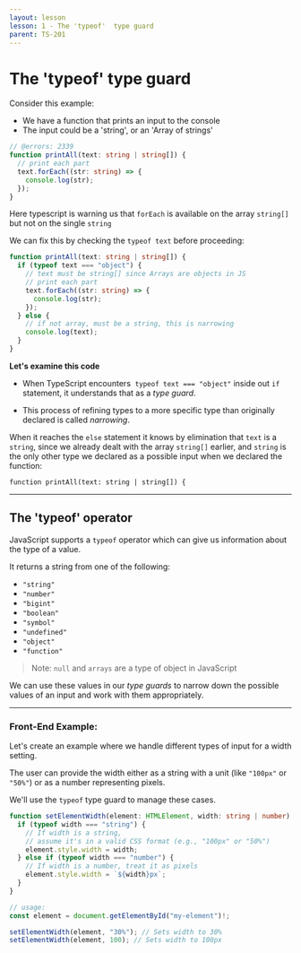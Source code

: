 ```yaml
---
layout: lesson
lesson: 1 - The 'typeof'  type guard
parent: TS-201
---
```


# The 'typeof' type guard

Consider this example:

- We have a function that prints an input to the console
- The input could be a 'string', or an 'Array of strings'

```ts twoslash
// @errors: 2339
function printAll(text: string | string[]) {
  // print each part
  text.forEach((str: string) => {
    console.log(str);
  });
}
```

Here typescript is warning us that `forEach` is available on the array `string[]` but not on the single `string`

We can fix this by checking the `typeof text` before proceeding:

```ts twoslash
function printAll(text: string | string[]) {
  if (typeof text === "object") {
    // text must be string[] since Arrays are objects in JS
    // print each part
    text.forEach((str: string) => {
      console.log(str);
    });
  } else {
    // if not array, must be a string, this is narrowing
    console.log(text);
  }
}
```

**Let's examine this code**

- When TypeScript encounters  `typeof text === "object"` inside out `if` statement, it understands that as a *type guard*.

- This process of refining types to a more specific type than originally declared is called _narrowing_.

When it reaches the `else` statement it knows by elimination that `text` is a `string`, since we already dealt with the array `string[]` earlier, and `string` is the only other type we declared as a possible input when we declared the function:

`function printAll(text: string | string[]) {`

---

## The 'typeof' operator

JavaScript supports a `typeof` operator which can give us information about the type of a value.

It returns a string from one of the following:

- `"string"`
- `"number"`
- `"bigint"`
- `"boolean"`
- `"symbol"`
- `"undefined"`
- `"object"`
- `"function"`

> Note: `null` and `arrays` are a type of object in JavaScript

We can use these values in our _type guards_ to narrow down the possible values of an input and work with them appropriately.

---

### Front-End Example:

Let's create an example where we handle different types of input for a width setting.

The user can provide the width either as a string with a unit (like `"100px"` or `"50%"`) or as a number representing pixels.

We'll use the `typeof` type guard to manage these cases.

```ts twoslash
function setElementWidth(element: HTMLElement, width: string | number) {
  if (typeof width === "string") {
    // If width is a string,
    // assume it's in a valid CSS format (e.g., "100px" or "50%")
    element.style.width = width;
  } else if (typeof width === "number") {
    // If width is a number, treat it as pixels
    element.style.width = `${width}px`;
  }
}

// usage:
const element = document.getElementById("my-element")!;

setElementWidth(element, "30%"); // Sets width to 30%
setElementWidth(element, 100); // Sets width to 100px
```
